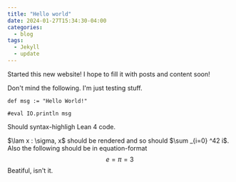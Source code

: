 ```yaml
---
title: "Hello world"
date: 2024-01-27T15:34:30-04:00
categories:
  - blog
tags:
  - Jekyll
  - update
---
```


Started this new website! I hope to fill it with posts and content soon!

Don't mind the following. I'm just testing stuff.

```lean
def msg := "Hello World!"

#eval IO.println msg
```
Should syntax-highligh Lean 4 code.

$\lam x : \sigma, x$ should be rendered and so should $\sum _{i=0} ^42 i$. Also the following should be in equation-format $$e = \pi = 3$$ Beatiful, isn't it.
